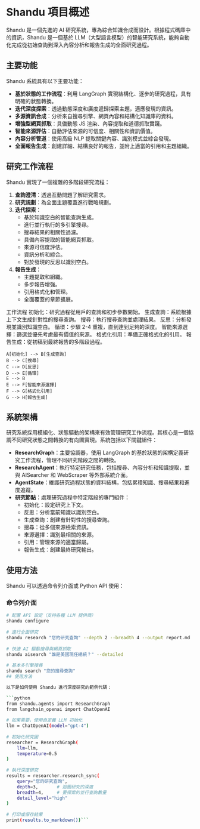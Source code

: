 # Shandu 項目概述

Shandu 是一個先進的 AI 研究系統，專為綜合知識合成而設計。根據程式碼庫中的資訊，Shandu 是一個基於 LLM（大型語言模型）的智能研究系統，能夠自動化完成從初始查詢到深入內容分析和報告生成的全面研究過程。

## 主要功能

Shandu 系統具有以下主要功能：

- **基於狀態的工作流程**：利用 LangGraph 實現結構化、逐步的研究過程，具有明確的狀態轉換。
- **迭代深度探索**：透過動態深度和廣度遞歸探索主題，適應發現的資訊。
- **多源資訊合成**：分析來自搜尋引擎、網頁內容和結構化知識庫的資料。
- **增強型網頁抓取**：具備動態 JS 渲染、內容提取和道德抓取實踐。
- **智能來源評估**：自動評估來源的可信度、相關性和資訊價值。
- **內容分析管道**：使用高級 NLP 提取關鍵內容、識別模式並綜合發現。
- **全面報告生成**：創建詳細、結構良好的報告，並附上適當的引用和主題組織。

## 研究工作流程

Shandu 實現了一個複雜的多階段研究流程：

1. **查詢澄清**：透過互動問題了解研究需求。
2. **研究規劃**：為全面主題覆蓋進行戰略規劃。
3. **迭代探索**：
   - 基於知識空白的智能查詢生成。
   - 進行並行執行的多引擎搜尋。
   - 搜尋結果的相關性過濾。
   - 具備內容提取的智能網頁抓取。
   - 來源可信度評估。
   - 資訊分析和綜合。
   - 對於發現的反思以識別空白。
4. **報告生成**：
   - 主題提取和組織。
   - 多步報告增強。
   - 引用格式化和管理。
   - 全面覆蓋的章節擴展。

工作流程
初始化：研究過程從用戶的查詢和初步參數開始。
生成查詢：系統根據上下文生成針對性的搜尋查詢。
搜尋：執行搜尋查詢並處理結果。
反思：分析發現並識別知識空白。
循環：步驟 2-4 重複，直到達到足夠的深度。
智能來源選擇：篩選並優先考慮最有價值的來源。
格式化引用：準備正確格式化的引用。
報告生成：從初稿到最終報告的多階段過程。

    A[初始化] --> B[生成查詢]
    B --> C[搜尋]
    C --> D[反思]
    D --> E[循環]
    E --> B
    E --> F[智能來源選擇]
    F --> G[格式化引用]
    G --> H[報告生成]



## 系統架構

研究系統採用模組化、狀態驅動的架構來有效管理研究工作流程。其核心是一個協調不同研究狀態之間轉換的有向圖實現。系統包括以下關鍵組件：

- **ResearchGraph**：主要協調器，使用 LangGraph 的基於狀態的架構定義研究工作流程，管理不同研究階段之間的轉換。
- **ResearchAgent**：執行特定研究任務，包括搜尋、內容分析和知識提取，並與 AISearcher 和 WebScraper 等外部系統介面。
- **AgentState**：維護研究過程狀態的資料結構，包括累積知識、搜尋結果和進度追蹤。
- **研究節點**：處理研究過程中特定階段的專門組件：
  - 初始化：設定研究上下文。
  - 反思：分析當前知識以識別空白。
  - 生成查詢：創建有針對性的搜尋查詢。
  - 搜尋：從多個來源檢索資訊。
  - 來源選擇：識別最相關的來源。
  - 引用：管理來源的適當歸屬。
  - 報告生成：創建最終研究輸出。

## 使用方法

Shandu 可以透過命令列介面或 Python API 使用：

### 命令列介面

```bash
# 配置 API 設定（支持各種 LLM 提供商）  
shandu configure  
  
# 進行全面研究  
shandu research "您的研究查詢" --depth 2 --breadth 4 --output report.md  
  
# 快速 AI 驅動搜尋與網頁抓取  
shandu aisearch "誰是美國現任總統？" --detailed  
  
# 基本多引擎搜尋  
shandu search "您的搜尋查詢"
## 使用方法

以下是如何使用 Shandu 進行深度研究的範例代碼：

```python
from shandu.agents import ResearchGraph  
from langchain_openai import ChatOpenAI  
  
# 如果需要，使用自定義 LLM 初始化  
llm = ChatOpenAI(model="gpt-4")  
  
# 初始化研究圖  
researcher = ResearchGraph(  
    llm=llm,  
    temperature=0.5  
)  
  
# 執行深度研究  
results = researcher.research_sync(  
    query="您的研究查詢",  
    depth=3,       # 迴圈研究的深度  
    breadth=4,     # 要探索的並行查詢數量  
    detail_level="high"  
)  
  
# 打印或保存結果  
print(results.to_markdown())```

